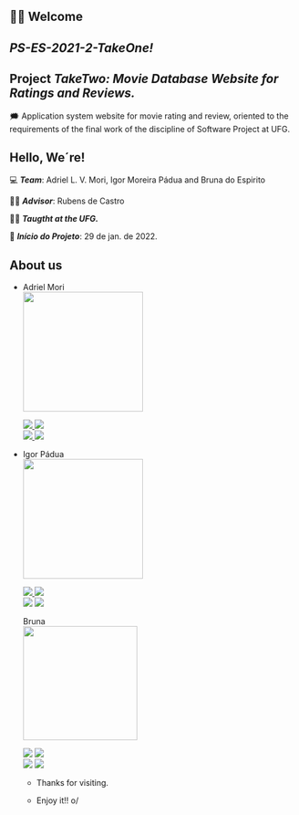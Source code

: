 ## :man_technologist: Welcome

## <b><i>PS-ES-2021-2-TakeOne!</i></b>

## Project <i>TakeTwo: Movie Database Website for Ratings and Reviews.</i>



:right_anger_bubble: Application system website for movie rating and review, oriented to the requirements of the final work of the discipline of Software Project at UFG.

## Hello, We´re!


:computer: <b><i>Team</i></b>: Adriel L. V. Mori, Igor Moreira Pádua and Bruna do Espirito

:man_teacher: <b><i>Advisor</i></b>: Rubens de Castro

:technologist: <b><i>Taugtht at the UFG.</i></b>

:date: <b><i>Início do Projeto</i></b>: 29 de jan. de 2022.


## About us
  
<ul display="flex">
  
  <li>
  <div align="left">
  Adriel Mori
    </div>
  <div>
    <img src="https://user-images.githubusercontent.com/82418789/151549390-0679fff9-1153-47dc-b21a-f067f2928b58.jpg" width="210 px" /
  </div>
  
  <a href="https://github.com/MORIAdriel" target="_blank"><img src="https://img.shields.io/badge/GitHub-100000?style=for-the-badge&logo=github&logoColor=white" target="_blank">    </a>
  <a href="https://www.linkedin.com/in/adriel-lenner-mori-765171215" target="_blank"><img src="https://img.shields.io/badge/LinkedIn-0077B5?style=for-the-badge&logo=linkedin&logoColor=white" target="_blank"></a>
  <br>
  <a href="mailto:adrielmori@discente.ufg.br" target="_new"><img src="https://img.shields.io/badge/Gmail-D14836?style=for-the-badge&logo=gmail&logoColor=white" target="_blank">   </a>
  <a href="https://www.instagram.com/adriel_mori/" target="_blank"><img src="https://img.shields.io/badge/Instagram-E4405F?style=for-the-badge&logo=instagram&logoColor=white" target="_blank"></a>

<div align="center"> 

  </li>
    <li>
  <div align="left">
  Igor Pádua
    </div>
  <div>
    <img src="" width="210 px" />
  
  <a href="https://github.com/MORIAdriel" target="_blank"><img src="https://img.shields.io/badge/GitHub-100000?style=for-the-badge&logo=github&logoColor=white" target="_blank">    </a>
  <a href="https://www.linkedin.com/in/adriel-lenner-mori-765171215" target="_blank"><img src="https://img.shields.io/badge/LinkedIn-0077B5?style=for-the-badge&logo=linkedin&logoColor=white" target="_blank"></a>
  <br>
  <a href="mailto:adrielmori@discente.ufg.br" target="_new"><img src="https://img.shields.io/badge/Gmail-D14836?style=for-the-badge&logo=gmail&logoColor=white" target="_blank"></a>
  <a href="https://www.instagram.com/adriel_mori/" target="_blank"><img src="https://img.shields.io/badge/Instagram-E4405F?style=for-the-badge&logo=instagram&logoColor=white" target="_blank"></a>
  
</div>

<div align="left"> 
  Bruna
  <div>
    <img src="" width="200 px" />
  </div>
  
  <a href="https://github.com/MORIAdriel" target="_blank"><img src="https://img.shields.io/badge/GitHub-100000?style=for-the-badge&logo=github&logoColor=white" target="_blank"></a>
  <a href="https://www.linkedin.com/in/adriel-lenner-mori-765171215" target="_blank"><img src="https://img.shields.io/badge/LinkedIn-0077B5?style=for-the-badge&logo=linkedin&logoColor=white" target="_blank"></a>
  <br>
  <a href="mailto:adrielmori@discente.ufg.br" target="_new"><img src="https://img.shields.io/badge/Gmail-D14836?style=for-the-badge&logo=gmail&logoColor=white" target="_blank"></a>
  <a href="https://www.instagram.com/adriel_mori/" target="_blank"><img src="https://img.shields.io/badge/Instagram-E4405F?style=for-the-badge&logo=instagram&logoColor=white" target="_blank"></a>
    </div>
  </li>
  
- Thanks for visiting.

- Enjoy it!! o/
